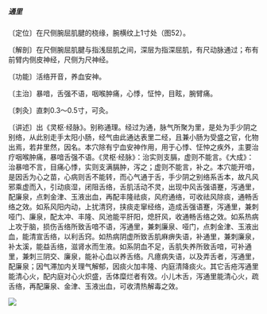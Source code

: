 ##### 通里

〔定位〕在尺侧腕屈肌腱的桡缘，腕横纹上1寸处（图52）。

〔解剖〕在尺侧腕屈肌腱与指浅屈肌之间，深层为指深屈肌，有尺动脉通过；布有前臂内侧皮神经，尺侧为尺神经。

〔功能〕活络开音，养血安神。

〔主治〕暴喑，舌强不语，咽喉肿痛，心悸，怔忡，目眩，腕臂痛。

〔刺灸〕直刺0.3～0.5寸，可灸。

〔讲述〕出《灵枢·经脉》。别称通理。经过为通，脉气所聚为里，是处为手少阴之别络，从此别走手太阳小肠，经气由此通达表里二经，且兼小肠为受盛之官，化物出焉，若井里然，因名。本穴除有宁血安神作用，用于心悸、怔忡之疾外，主要治疗咽喉肿痛，暴喑舌强不语。《灵枢·经脉》：治实则支膈，虚则不能言。《大成》：治暴喑不言，目痛心悸，实则支满膈肿，泻之；虚则不能言，补之。本穴能开喑，是因舌为心之苗，心病则舌不能转，而心气通于舌，手少阴之别络系舌本，故凡风邪乘虚而入，引动痰湿，闭阻舌络，舌肌活动不灵，出现中风舌强语蹇，泻通里，配廉泉，点刺金津、玉液出血，再配丰隆祛痰，风府通络，可收祛风除痰，通畅舌络之效。如系风阳内动，上扰清窍，挟痰走窜经络，造成舌强语蹇，泻通里，兼刺哑门、廉泉，配太冲、丰隆、风池能平肝阳，熄肝风，收通畅舌络之效。如系热病上攻于脑，损伤舌络所致舌喑不语，泻通里，兼刺廉泉、哑门，点刺金津、玉液出血，能清宣舌络，以利舌窍。如热病阴虚所致舌肌麻痹失语，补通里，兼刺廉泉，补太溪，能益舌络，滋肾水而生液。如系阴血不足，舌肌失养所致舌喑，可补通里，兼刺三阴交、廉泉，能补心血以养舌络。凡癔病失语，以及弄舌者，泻通里，配廉泉；因气滞加内关理气解郁，因痰火加丰隆、内庭清降痰火。其它舌疮泻通里能清心火，配内庭对心火炽盛，舌体糜烂者有效。小儿木舌，泻通里能清心火，疏舌络，再配廉泉、金津、玉液出血，可收清热解毒之效。

![](img/图52.jpg)
